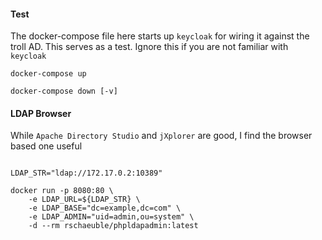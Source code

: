 #### Test
The docker-compose file here starts up `keycloak` for wiring it against the troll AD. 
This serves as a test. Ignore this if you are not familiar with `keycloak`

```
docker-compose up
```

```
docker-compose down [-v]
```

#### LDAP Browser

While `Apache Directory Studio` and `jXplorer` are good, I find the browser based one useful

```

LDAP_STR="ldap://172.17.0.2:10389"

docker run -p 8080:80 \
    -e LDAP_URL=${LDAP_STR} \
    -e LDAP_BASE="dc=example,dc=com" \
    -e LDAP_ADMIN="uid=admin,ou=system" \
    -d --rm rschaeuble/phpldapadmin:latest


```

